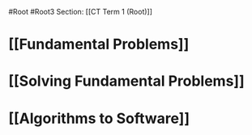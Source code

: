 #Root #Root3 Section: [[CT Term 1 (Root)]]
# [[Fundamental Problems]]
# [[Solving Fundamental Problems]]
# [[Algorithms to Software]]

